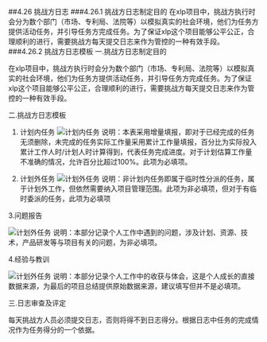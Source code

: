 ##4.26 挑战方日志
###4.26.1 挑战方日志制定目的
在xlp项目中，挑战方执行时会分为数个部门（市场、专利局、法院等）以模拟真实的社会环境，他们为任务方提供活动任务，并引导任务方完成任务。为了保证xlp这个项目能够公平公正，合理顺利的进行，需要挑战方每天提交日志来作为管控的一种有效手段。
###4.26.2 挑战方日志模板
一.挑战方日志制定目的

   在xlp项目中，挑战方执行时会分为数个部门（市场、专利局、法院等）以模拟真实的社会环境，他们为任务方提供活动任务，并引导任务方完成任务。为了保证xlp这个项目能够公平公正，合理顺利的进行，需要挑战方每天提交日志来作为管控的一种有效手段。

二.挑战方日志模板

1. 计划内任务
![计划内任务](D:\team12\XLP_Ops_Manual_5528\challenger_preparation\4-26-1.jpg)
说明：本表采用增量填报，即对于已经完成的任务无须删除，未完成的任务实际工作量采用累计工作量填报，百分比为实际投入累计工作人时/计划人时计算得到，代表任务完成进度。对于计划估算工作量不准确的情况，允许百分比超过100%。此项为必填项。

2. 计划外任务
![计划外任务](D:\team12\XLP_Ops_Manual_5528\challenger_preparation\4-26-2.jpg)
说明：非计划内任务即属于临时性分派的任务，属于计划外工作，但依然需要纳入项目管理范围。此项为非必填项，但对于有临时委派的任务，此项为必填项

3.问题报告

![计划外任务](D:\team12\XLP_Ops_Manual_5528\challenger_preparation\4-26-3.jpg)
 说明：本部分记录个人工作中遇到的问题，涉及计划、资源、技术，产品研发等与项目有关的问题，为非必填项。

4.经验与教训

![计划外任务](D:\team12\XLP_Ops_Manual_5528\challenger_preparation\4-26-4.jpg)
说明：本部分记录个人工作中的收获与体会，这是个人成长的直接数据来源，为最后的项目总结提供原始数据来源，建议填写但并不是必填项。

三.日志审查及评定

每天挑战方人员必须提交日志，否则将得不到日志得分。根据日志中任务的完成情况作为任务得分的一个依据。
